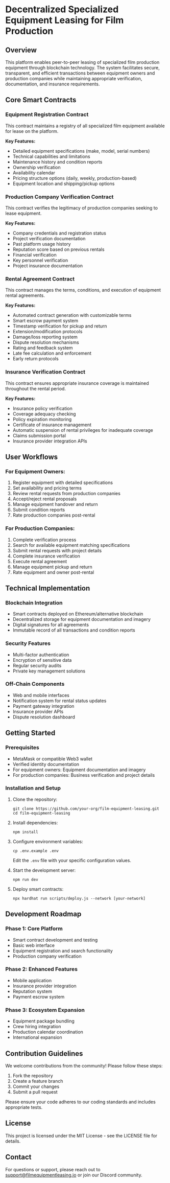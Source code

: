 # Decentralized Specialized Equipment Leasing for Film Production

## Overview

This platform enables peer-to-peer leasing of specialized film production equipment through blockchain technology. The system facilitates secure, transparent, and efficient transactions between equipment owners and production companies while maintaining appropriate verification, documentation, and insurance requirements.

## Core Smart Contracts

### Equipment Registration Contract

This contract maintains a registry of all specialized film equipment available for lease on the platform.

**Key Features:**
- Detailed equipment specifications (make, model, serial numbers)
- Technical capabilities and limitations
- Maintenance history and condition reports
- Ownership verification
- Availability calendar
- Pricing structure options (daily, weekly, production-based)
- Equipment location and shipping/pickup options

### Production Company Verification Contract

This contract verifies the legitimacy of production companies seeking to lease equipment.

**Key Features:**
- Company credentials and registration status
- Project verification documentation
- Past platform usage history
- Reputation score based on previous rentals
- Financial verification
- Key personnel verification
- Project insurance documentation

### Rental Agreement Contract

This contract manages the terms, conditions, and execution of equipment rental agreements.

**Key Features:**
- Automated contract generation with customizable terms
- Smart escrow payment system
- Timestamp verification for pickup and return
- Extension/modification protocols
- Damage/loss reporting system
- Dispute resolution mechanisms
- Rating and feedback system
- Late fee calculation and enforcement
- Early return protocols

### Insurance Verification Contract

This contract ensures appropriate insurance coverage is maintained throughout the rental period.

**Key Features:**
- Insurance policy verification
- Coverage adequacy checking
- Policy expiration monitoring
- Certificate of insurance management
- Automatic suspension of rental privileges for inadequate coverage
- Claims submission portal
- Insurance provider integration APIs

## User Workflows

### For Equipment Owners:
1. Register equipment with detailed specifications
2. Set availability and pricing terms
3. Review rental requests from production companies
4. Accept/reject rental proposals
5. Manage equipment handover and return
6. Submit condition reports
7. Rate production companies post-rental

### For Production Companies:
1. Complete verification process
2. Search for available equipment matching specifications
3. Submit rental requests with project details
4. Complete insurance verification
5. Execute rental agreement
6. Manage equipment pickup and return
7. Rate equipment and owner post-rental

## Technical Implementation

### Blockchain Integration
- Smart contracts deployed on Ethereum/alternative blockchain
- Decentralized storage for equipment documentation and imagery
- Digital signatures for all agreements
- Immutable record of all transactions and condition reports

### Security Features
- Multi-factor authentication
- Encryption of sensitive data
- Regular security audits
- Private key management solutions

### Off-Chain Components
- Web and mobile interfaces
- Notification system for rental status updates
- Payment gateway integration
- Insurance provider APIs
- Dispute resolution dashboard

## Getting Started

### Prerequisites
- MetaMask or compatible Web3 wallet
- Verified identity documentation
- For equipment owners: Equipment documentation and imagery
- For production companies: Business verification and project details

### Installation and Setup
1. Clone the repository:
   ```
   git clone https://github.com/your-org/film-equipment-leasing.git
   cd film-equipment-leasing
   ```

2. Install dependencies:
   ```
   npm install
   ```

3. Configure environment variables:
   ```
   cp .env.example .env
   ```
   Edit the `.env` file with your specific configuration values.

4. Start the development server:
   ```
   npm run dev
   ```

5. Deploy smart contracts:
   ```
   npx hardhat run scripts/deploy.js --network [your-network]
   ```

## Development Roadmap

### Phase 1: Core Platform
- Smart contract development and testing
- Basic web interface
- Equipment registration and search functionality
- Production company verification

### Phase 2: Enhanced Features
- Mobile application
- Insurance provider integration
- Reputation system
- Payment escrow system

### Phase 3: Ecosystem Expansion
- Equipment package bundling
- Crew hiring integration
- Production calendar coordination
- International expansion

## Contribution Guidelines

We welcome contributions from the community! Please follow these steps:

1. Fork the repository
2. Create a feature branch
3. Commit your changes
4. Submit a pull request

Please ensure your code adheres to our coding standards and includes appropriate tests.

## License

This project is licensed under the MIT License - see the LICENSE file for details.

## Contact

For questions or support, please reach out to support@filmequipmentleasing.io or join our Discord community.

